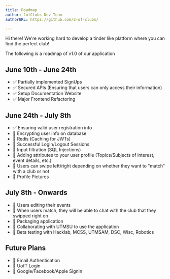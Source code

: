 ```yaml
---
title: Roadmap  
author: 2ofClubs Dev Team
authorURL: https://github.com/2-of-clubs/

---
```

Hi there! We're working hard to develop a tinder like platform where you can find the perfect club!

The following is a roadmap of v1.0 of our application
<!--truncate-->

## June 10th - June 24th
- ✅ Partially implemented SignUps
- ✅ Secured APIs (Ensuring that users can only access their information)
- ✅ Setup Documentation Website
- ✅ Major Frontend Refactoring

## June 24th - July 8th
- ✅ Ensuring valid user registration info
- 🔨 Encrypting user info on database
- 🔨 Redis (Caching for JWTs)
- 🔨 Successful Login/Logout Sessions
- 🔨 Input filtration (SQL Injections)
- 🚧 Adding attributes to your user profile (Topics/Subjects of interest, event details, etc.)
- 🚧 Users can swipe left/right depending on whether they want to "match" with a club or not
- 🚧 Profile Pictures

## July 8th - Onwards
- 🚧 Users editing their events
- 🚧 When users match, they will be able to chat with the club that they swipped right on
- 🚧 Packaging application
- 🚧 Collaborating with UTMSU to use the application 
- 🚧 Beta testing with Hacklab, MCSS, UTMSAM, DSC, Wisc, Robotics

## Future Plans
- 🔮 Email Authentication
- 🔮 UofT Login
- 🔮 Google/Facebook/Apple SignIn





